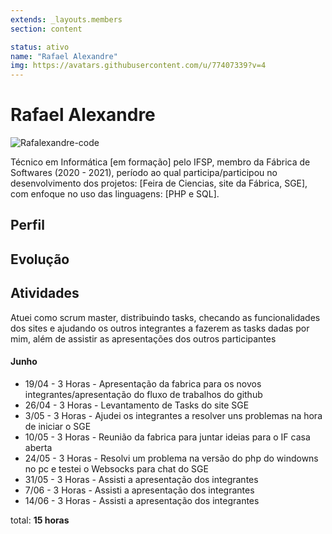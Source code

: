 ```yaml
---
extends: _layouts.members
section: content

status: ativo
name: "Rafael Alexandre"
img: https://avatars.githubusercontent.com/u/77407339?v=4
---
```


# Rafael Alexandre

 ![Rafalexandre-code]()

Técnico em Informática [em formação] pelo IFSP, membro da Fábrica de Softwares (2020 - 2021), período ao qual participa/participou no desenvolvimento dos projetos: [Feira de Ciencias, site da Fábrica, SGE], com enfoque no uso das linguagens: [PHP e SQL].

## Perfil

## Evolução

## Atividades
Atuei como scrum master, distribuindo tasks, checando as funcionalidades dos sites e ajudando os outros integrantes a fazerem as tasks dadas por mim, além de assistir as apresentações dos outros participantes

#### Junho

- 19/04 - 3 Horas - Apresentação da fabrica para os novos integrantes/apresentação do fluxo de trabalhos do github
- 26/04 - 3 Horas - Levantamento de Tasks do site SGE
- 3/05 - 3 Horas - Ajudei os integrantes a resolver uns problemas na hora de iniciar o SGE
- 10/05 - 3 Horas - Reunião da fabrica para juntar ideias para o IF casa aberta
- 24/05 - 3 Horas - Resolvi um problema na versão do php do windowns no pc e testei o Websocks para chat do SGE
- 31/05 -  3 Horas - Assisti a apresentação dos integrantes
- 7/06 -  3 Horas - Assisti a apresentação dos integrantes
- 14/06 -  3 Horas - Assisti a apresentação dos integrantes
 
 
 



total: **15 horas**